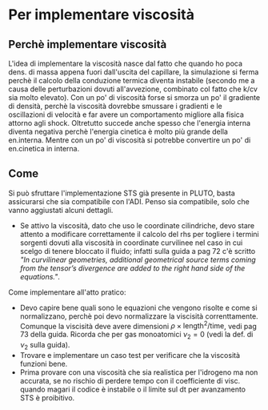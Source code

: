 # Per implementare viscosità
## Perchè implementare viscosità
L'idea di implementare la viscosità nasce dal fatto che quando ho poca dens. di massa appena fuori dall'uscita del capillare, la simulazione si ferma perchè il calcolo della conduzione termica diventa instabile (secondo me a causa delle perturbazioni dovuti all'avvezione, combinato col fatto che k/cv sia molto elevato). Con un po' di viscosità forse si smorza un po' il gradiente di densità, perchè la viscosità dovrebbe smussare i gradienti e le oscillazioni di velocità e far avere un comportamento migliore alla fisica attorno agli shock. Oltretutto succede anche spesso che l'energia interna diventa negativa perchè l'energia cinetica è molto più grande della en.interna. Mentre con un po' di viscosità si potrebbe convertire un po' di en.cinetica in interna.
## Come
Si può sfruttare l'implementazione STS già presente in PLUTO, basta assicurarsi che sia compatibile con l'ADI.
Penso sia compatibile, solo che vanno aggiustati alcuni dettagli.
+ Se attivo la viscosità, dato che uso le coordinate cilindriche, devo stare attento a modificare correttamente il calcolo del rhs per togliere i termini sorgenti dovuti alla viscosità in coordinate curvilinee nel caso in cui scelgo di tenere bloccato il fluido; infatti sulla guida a pag 72 c'è scritto _"In curvilinear geometries, additional geometrical source terms coming from the tensor’s divergence are added to the right hand side of the equations."_.

Come implementare all'atto pratico:
+ Devo capire bene quali sono le equazioni che vengono risolte e come si normalizzano, perchè poi devo normalizzare la viscisità correnttamente. Comunque la viscisità deve avere dimensioni $\rho \times \mathrm{length}^2/\mathrm{time}$, vedi pag 73 della guida. Ricorda che per gas monoatomici $\nu_2=0$ (vedi la def. di $\nu_2$ sulla guida).
+ Trovare e implementare un caso test per verificare che la viscosità funzioni bene.
+ Prima provare con una viscosità che sia realistica per l'idrogeno ma non accurata, se no rischio di perdere tempo con il coefficiente di visc. quando magari il codice è instabile o il limite sul dt per avanzamento STS è proibitivo. 

